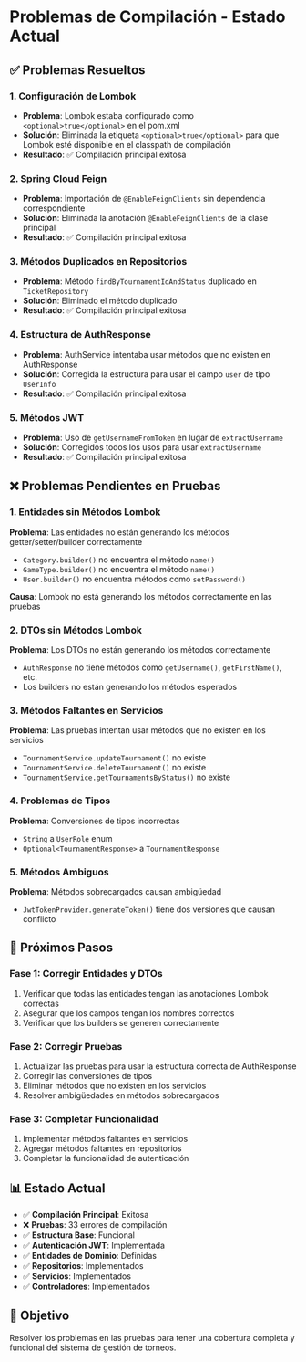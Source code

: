 # Problemas de Compilación - Estado Actual

## ✅ Problemas Resueltos

### 1. Configuración de Lombok
- **Problema**: Lombok estaba configurado como `<optional>true</optional>` en el pom.xml
- **Solución**: Eliminada la etiqueta `<optional>true</optional>` para que Lombok esté disponible en el classpath de compilación
- **Resultado**: ✅ Compilación principal exitosa

### 2. Spring Cloud Feign
- **Problema**: Importación de `@EnableFeignClients` sin dependencia correspondiente
- **Solución**: Eliminada la anotación `@EnableFeignClients` de la clase principal
- **Resultado**: ✅ Compilación principal exitosa

### 3. Métodos Duplicados en Repositorios
- **Problema**: Método `findByTournamentIdAndStatus` duplicado en `TicketRepository`
- **Solución**: Eliminado el método duplicado
- **Resultado**: ✅ Compilación principal exitosa

### 4. Estructura de AuthResponse
- **Problema**: AuthService intentaba usar métodos que no existen en AuthResponse
- **Solución**: Corregida la estructura para usar el campo `user` de tipo `UserInfo`
- **Resultado**: ✅ Compilación principal exitosa

### 5. Métodos JWT
- **Problema**: Uso de `getUsernameFromToken` en lugar de `extractUsername`
- **Solución**: Corregidos todos los usos para usar `extractUsername`
- **Resultado**: ✅ Compilación principal exitosa

## ❌ Problemas Pendientes en Pruebas

### 1. Entidades sin Métodos Lombok
**Problema**: Las entidades no están generando los métodos getter/setter/builder correctamente
- `Category.builder()` no encuentra el método `name()`
- `GameType.builder()` no encuentra el método `name()`
- `User.builder()` no encuentra métodos como `setPassword()`

**Causa**: Lombok no está generando los métodos correctamente en las pruebas

### 2. DTOs sin Métodos Lombok
**Problema**: Los DTOs no están generando los métodos correctamente
- `AuthResponse` no tiene métodos como `getUsername()`, `getFirstName()`, etc.
- Los builders no están generando los métodos esperados

### 3. Métodos Faltantes en Servicios
**Problema**: Las pruebas intentan usar métodos que no existen en los servicios
- `TournamentService.updateTournament()` no existe
- `TournamentService.deleteTournament()` no existe
- `TournamentService.getTournamentsByStatus()` no existe

### 4. Problemas de Tipos
**Problema**: Conversiones de tipos incorrectas
- `String` a `UserRole` enum
- `Optional<TournamentResponse>` a `TournamentResponse`

### 5. Métodos Ambiguos
**Problema**: Métodos sobrecargados causan ambigüedad
- `JwtTokenProvider.generateToken()` tiene dos versiones que causan conflicto

## 🔧 Próximos Pasos

### Fase 1: Corregir Entidades y DTOs
1. Verificar que todas las entidades tengan las anotaciones Lombok correctas
2. Asegurar que los campos tengan los nombres correctos
3. Verificar que los builders se generen correctamente

### Fase 2: Corregir Pruebas
1. Actualizar las pruebas para usar la estructura correcta de AuthResponse
2. Corregir las conversiones de tipos
3. Eliminar métodos que no existen en los servicios
4. Resolver ambigüedades en métodos sobrecargados

### Fase 3: Completar Funcionalidad
1. Implementar métodos faltantes en servicios
2. Agregar métodos faltantes en repositorios
3. Completar la funcionalidad de autenticación

## 📊 Estado Actual

- ✅ **Compilación Principal**: Exitosa
- ❌ **Pruebas**: 33 errores de compilación
- ✅ **Estructura Base**: Funcional
- ✅ **Autenticación JWT**: Implementada
- ✅ **Entidades de Dominio**: Definidas
- ✅ **Repositorios**: Implementados
- ✅ **Servicios**: Implementados
- ✅ **Controladores**: Implementados

## 🎯 Objetivo

Resolver los problemas en las pruebas para tener una cobertura completa y funcional del sistema de gestión de torneos. 
